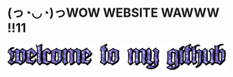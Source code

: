 # (っ◔◡◔)っWOW WEBSITE WAWWW !!11 
<p style="display: flex; justify-content: center; align-items: center;">
  <img src="text.gif" alt="monkey">
</p>
